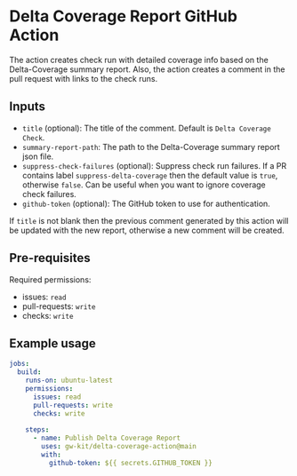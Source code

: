 # Delta Coverage Report GitHub Action

The action creates check run with detailed coverage info based on the Delta-Coverage summary report.
Also, the action creates a comment in the pull request with links to the check runs.

## Inputs

- `title` (optional): The title of the comment. Default is `Delta Coverage Check`.
- `summary-report-path`: The path to the Delta-Coverage summary report json file.
- `suppress-check-failures` (optional): Suppress check run failures.
   If a PR contains label `suppress-delta-coverage` then the default value is `true`, otherwise `false`.
   Can be useful when you want to ignore coverage check failures.
- `github-token` (optional): The GitHub token to use for authentication.

If `title` is not blank then the previous comment generated by this action will be updated with the new report,
otherwise a new comment will be created.

## Pre-requisites

Required permissions:
- issues: `read`
- pull-requests: `write`
- checks: `write`


## Example usage

```yaml
jobs:
  build:
    runs-on: ubuntu-latest
    permissions:
      issues: read
      pull-requests: write
      checks: write
          
    steps:
      - name: Publish Delta Coverage Report
        uses: gw-kit/delta-coverage-action@main
        with:
          github-token: ${{ secrets.GITHUB_TOKEN }}
```
